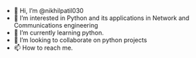- 👋 Hi, I’m @nikhilpatil030
- 👀 I’m interested in Python and its applications in Network and Communications engineering
- 🌱 I’m currently learning python.
- 💞️ I’m looking to collaborate on python projects
- 📫 How to reach me. 

<!---
nikhilpatil030/nikhilpatil030 is a ✨ special ✨ repository because its `README.md` (this file) appears on your GitHub profile.
You can click the Preview link to take a look at your changes.
--->
